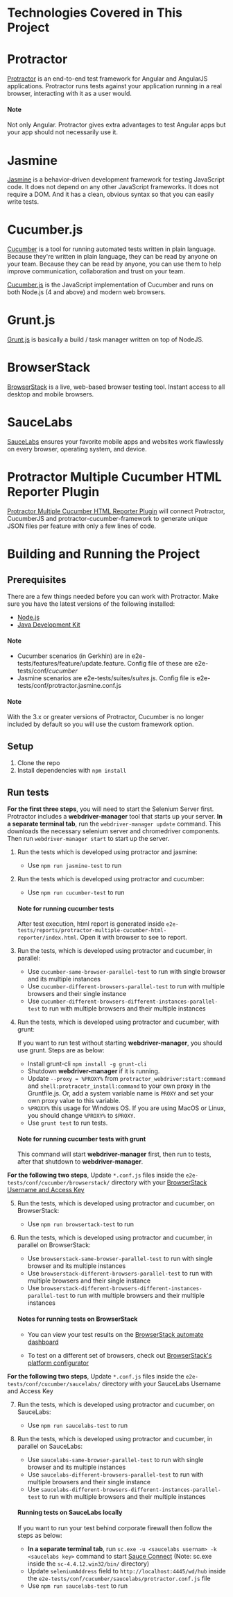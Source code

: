 Technologies Covered in This Project
====================================

# Protractor
[Protractor](http://www.protractortest.org/#/) is an end-to-end test framework for Angular and AngularJS applications. Protractor runs tests against your application running in a real browser, interacting with it as a user would.

#### Note
Not only Angular. Protractor gives extra advantages to test Angular apps but your app should not necessarily use it.

# Jasmine
[Jasmine](https://jasmine.github.io/) is a behavior-driven development framework for testing JavaScript code. It does not depend on any other JavaScript frameworks. It does not require a DOM. And it has a clean, obvious syntax so that you can easily write tests.

# Cucumber.js
[Cucumber](https://cucumber.io/) is a tool for running automated tests written in plain language. Because they're written in plain language, they can be read by anyone on your team. Because they can be read by anyone, you can use them to help improve communication, collaboration and trust on your team.

[Cucumber.js](https://github.com/cucumber/cucumber-js) is the JavaScript implementation of Cucumber and runs on both Node.js (4 and above) and modern web browsers.

# Grunt.js
[Grunt.js](https://gruntjs.com/) is basically a build / task manager written on top of NodeJS.

# BrowserStack
[BrowserStack](https://www.browserstack.com/) is a live, web-based browser testing tool. Instant access to all desktop and mobile browsers. 

# SauceLabs
[SauceLabs](https://saucelabs.com/) ensures your favorite mobile apps and websites work flawlessly on every browser, operating system, and device.

# Protractor Multiple Cucumber HTML Reporter Plugin
[Protractor Multiple Cucumber HTML Reporter Plugin](https://github.com/wswebcreation/protractor-multiple-cucumber-html-reporter-plugin) will connect Protractor, CucumberJS and protractor-cucumber-framework to generate unique JSON files per feature with only a few lines of code.

Building and Running the Project
=============================

## Prerequisites
There are a few things needed before you can work with Protractor. Make sure you have the latest versions of the following installed:
- [Node.js](https://nodejs.org/en/download/)
- [Java Development Kit](http://www.oracle.com/technetwork/java/javase/downloads/index.html)

#### Note
- Cucumber scenarios (in Gerkhin) are in e2e-tests/features/feature/update.feature. Config file of these are e2e-tests/conf/*cucumber*
- Jasmine scenarios are e2e-tests/suites/*suites*.js. Config file is e2e-tests/conf/protractor.jasmine.conf.js

#### Note
With the 3.x or greater versions of Protractor, Cucumber is no longer included by default so you will use the custom framework option.

## Setup
1. Clone the repo
2. Install dependencies with `npm install`

## Run tests
<b>For the first three steps</b>, you will need to start the Selenium Server first. Protractor includes a <b>webdriver-manager</b> tool that starts up your server. <b>In a separate terminal tab</b>, run the `webdriver-manager update` command. This downloads the necessary selenium server and chromedriver components. Then run `webdriver-manager start` to start up the server.

1. Run the tests which is developed using protractor and jasmine:
    - Use `npm run jasmine-test` to run
    
2. Run the tests which is developed using protractor and cucumber:
    - Use `npm run cucumber-test` to run
    
    #### Note for running cucumber tests
    After test execution, html report is generated inside `e2e-tests/reports/protractor-multiple-cucumber-html-reporter/index.html`. Open it with browser to see to report.
        
3. Run the tests, which is developed using protractor and cucumber, in parallel:
    - Use `cucumber-same-browser-parallel-test` to run with single browser and its multiple instances
    - Use `cucumber-different-browsers-parallel-test` to run with multiple browsers and their single instance
    - Use `cucumber-different-browsers-different-instances-parallel-test` to run with multiple browsers and their multiple instances

4. Run the tests, which is developed using protractor and cucumber, with grunt:
    
    If you want to run test without starting <b>webdriver-manager</b>, you should use grunt. Steps are as below:
    - Install grunt-cli `npm install -g grunt-cli`
    - Shutdown <b>webdriver-manager</b> if it is running.
    - Update `--proxy = %PROXY%` from `protractor_webdriver:start:command` and `shell:protracotr_install:command` to your own proxy in the Gruntfile.js. Or, add a system variable name is `PROXY` and set your own proxy value to this variable.
    - `%PROXY%` this usage for Windows OS. If you are using MacOS or Linux, you should change `%PROXY%` to `$PROXY`.
    - Use `grunt test` to run tests.
    
    #### Note for running cucumber tests with grunt
    This command will start <b>webdriver-manager</b> first, then run to tests, after that shutdown to <b>webdriver-manager</b>.
 
<b>For the following two steps</b>, Update `*.conf.js` files inside the `e2e-tests/conf/cucumber/browserstack/` directory with your [BrowserStack Username and Access Key](https://www.browserstack.com/accounts/settings)    

5. Run the tests, which is developed using protractor and cucumber, on BrowserStack:
    - Use `npm run browsertack-test` to run
    
6. Run the tests, which is developed using protractor and cucumber, in parallel on BrowserStack:
    - Use `browserstack-same-browser-parallel-test` to run with single browser and its multiple instances
    - Use `browserstack-different-browsers-parallel-test` to run with multiple browsers and their single instance
    - Use `browserstack-different-browsers-different-instances-parallel-test` to run with multiple browsers and their multiple instances

    #### Notes for running tests on BrowserStack
    - You can view your test results on the [BrowserStack automate dashboard](https://www.browserstack.com/automate)

    - To test on a different set of browsers, check out [BrowserStack's platform configurator](https://www.browserstack.com/automate/protractor)

<b>For the following two steps</b>, Update `*.conf.js` files inside the `e2e-tests/conf/cucumber/saucelabs/` directory with your SauceLabs Username and Access Key

7. Run the tests, which is developed using protractor and cucumber, on SauceLabs:
    - Use `npm run saucelabs-test` to run
    
8. Run the tests, which is developed using protractor and cucumber, in parallel on SauceLabs: 
    - Use `saucelabs-same-browser-parallel-test` to run with single browser and its multiple instances
    - Use `saucelabs-different-browsers-parallel-test` to run with multiple browsers and their single instance
    - Use `saucelabs-different-browsers-different-instances-parallel-test` to run with multiple browsers and their multiple instances
    
    #### Running tests on SauceLabs locally
    If you want to run your test behind corporate firewall then follow the steps as below:

    - <b>In a separate terminal tab</b>, run `sc.exe -u <saucelabs usernam> -k <saucelabs key>` command to start [Sauce Connect](https://wiki.saucelabs.com/display/DOCS/Sauce+Connect+Proxy) (Note: sc.exe inside the `sc-4.4.12.win32/bin/` directory)
    - Update `seleniumAddress` field to `http://localhost:4445/wd/hub` inside the `e2e-tests/conf/cucumber/saucelabs/protractor.conf.js` file
    - Use `npm run saucelabs-test` to run
